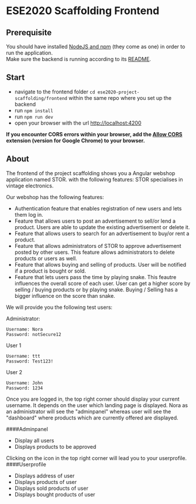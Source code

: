 # ESE2020 Scaffolding Frontend

## Prerequisite
You should have installed [NodeJS and npm](https://nodejs.org/en/download/) (they come as one) in order to run the application.  
Make sure the backend is running according to its [README](https://github.com/scg-unibe-ch/ese2020-project-scaffolding/blob/master/backend/README.md).

## Start
- navigate to the frontend folder `cd ese2020-project-scaffolding/frontend` within the same repo where you set up the backend
- run `npm install`
- run `npm run dev`
- open your browser with the url [http://localhost:4200](http://localhost:4200/)

**If you encounter CORS errors within your browser, add the [Allow CORS](https://chrome.google.com/webstore/detail/allow-cors-access-control/lhobafahddgcelffkeicbaginigeejlf?hl=en) extension (version for Google Chrome) to your browser.**

## About
The frontend of the project scaffolding shows you a Angular webshop application named STOR. with the following features:
STOR specialises in vintage electronics. 

Our webshop has the following features:
- Authentication feature that enables registration of new users and lets them log in.
- Feature that allows users to post an advertisement to sell/or lend a product.
Users are able to update the existing advertisement or delete it.
- Feature that allows users to search for an advertisement to buy/or rent a product.
- Feature that allows administrators of STOR to approve advertisement posted by other users. 
This feature allows administrators to delete products or users as well. 
- Feature that allows buying and selling of products. User will be notified if a product
is bought or sold. 
- Feature that lets users pass the time by playing snake.
This feautre influences the overall score of each user. 
User can get a higher score by selling / buying products or by playing snake.
Buying / Selling has a bigger influence on the score than snake.



We will provide you the following test users:

Administrator:
````
Username: Nora
Password: notSecure12
````
User 1
````
Username: ttt
Password: Test123!
````
User 2
````
Username: John
Password: 1234
````
Once you are logged in, the top right corner should display your current username.
It depends on the user which landing page is displayed. 
Nora as an administrator will see the "adminpanel" whereas user will see the "dashboard" where products
which are currently offered are displayed.

####Adminpanel
- Display all users
- Displays products to be approved

Clicking on the icon in the top right corner will lead you to your userprofile.
####Userprofile
- Displays address of user
- Displays products of user
- Displays sold products of user
- Displays bought products of user

